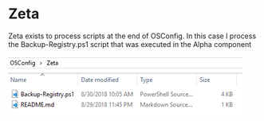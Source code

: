 # Zeta

Zeta exists to process scripts at the end of OSConfig. In this case I process the Backup-Registry.ps1 script that was executed in the Alpha component

![](../../../.gitbook/assets/2018-09-03_1-06-18.png)



